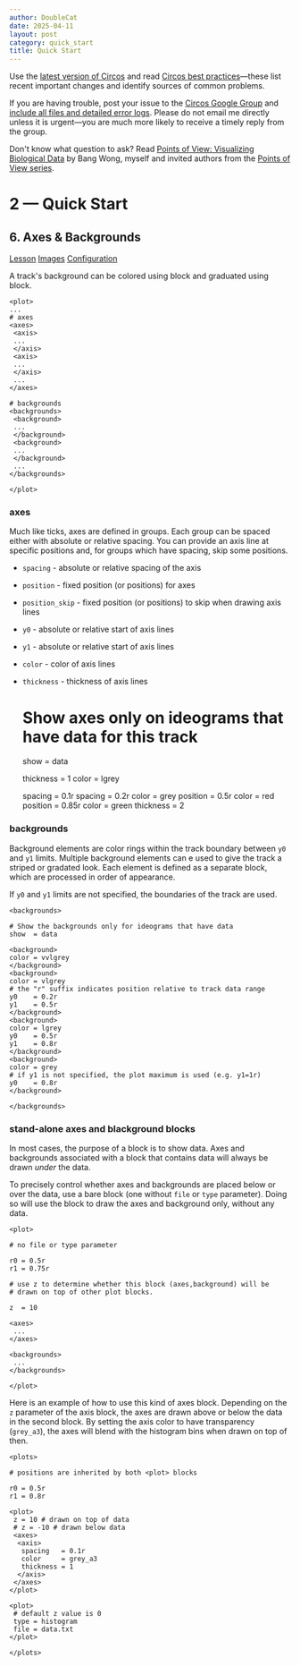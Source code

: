 ```yaml
---
author: DoubleCat
date: 2025-04-11
layout: post
category: quick_start
title: Quick Start
---
```


Use the [latest version of Circos](/software/download/circos/) and read
[Circos best
practices](/documentation/tutorials/reference/best_practices/)—these list
recent important changes and identify sources of common problems.

If you are having trouble, post your issue to the [Circos Google
Group](https://groups.google.com/group/circos-data-visualization) and [include
all files and detailed error logs](/support/support/). Please do not email me
directly unless it is urgent—you are much more likely to receive a timely
reply from the group.

Don't know what question to ask? Read [Points of View: Visualizing Biological
Data](https://www.nature.com/nmeth/journal/v9/n12/full/nmeth.2258.html) by
Bang Wong, myself and invited authors from the [Points of View
series](https://mk.bcgsc.ca/pointsofview).

# 2 — Quick Start

## 6\. Axes & Backgrounds

[Lesson](/documentation/tutorials/quick_start/axes_and_backgrounds/lesson)
[Images](/documentation/tutorials/quick_start/axes_and_backgrounds/images)
[Configuration](/documentation/tutorials/quick_start/axes_and_backgrounds/configuration)

A track's background can be colored using <backgrounds> block and graduated
using <axes> block.

    
    
    <plot>
    ...
    # axes
    <axes>
     <axis>
     ...
     </axis>
     <axis>
     ...
     </axis>
     ...
    </axes>
    
    # backgrounds
    <backgrounds>
     <background>
     ...
     </background>
     <background>
     ...
     </background>
     ...
    </backgrounds>
    
    </plot>
    

### axes

Much like ticks, axes are defined in groups. Each group can be spaced either
with absolute or relative spacing. You can provide an axis line at specific
positions and, for groups which have spacing, skip some positions.

  * `spacing` \- absolute or relative spacing of the axis 
  * `position` \- fixed position (or positions) for axes 
  * `position_skip` \- fixed position (or positions) to skip when drawing axis lines 
  * `y0` \- absolute or relative start of axis lines 
  * `y1` \- absolute or relative start of axis lines 
  * `color` \- color of axis lines 
  * `thickness` \- thickness of axis lines 

    
    
    <axes>
    
    # Show axes only on ideograms that have data for this track
    show = data
    
    thickness = 1
    color     = lgrey
    
    <axis>
    spacing   = 0.1r
    </axis>
    
    <axis>
    spacing   = 0.2r
    color     = grey
    </axis>
    
    <axis>
    position  = 0.5r
    color     = red
    </axis>
    
    <axis>
    position  = 0.85r
    color     = green
    thickness = 2
    </axis>
    
    </axes>
    

### backgrounds

Background elements are color rings within the track boundary between `y0` and
`y1` limits. Multiple background elements can e used to give the track a
striped or gradated look. Each element is defined as a separate <background>
block, which are processed in order of appearance.

If `y0` and `y1` limits are not specified, the boundaries of the track are
used.

    
    
    <backgrounds>
    
    # Show the backgrounds only for ideograms that have data
    show  = data
    
    <background>
    color = vvlgrey
    </background>
    <background>
    color = vlgrey
    # the "r" suffix indicates position relative to track data range
    y0    = 0.2r
    y1    = 0.5r
    </background>
    <background>
    color = lgrey
    y0    = 0.5r
    y1    = 0.8r
    </background>
    <background>
    color = grey
    # if y1 is not specified, the plot maximum is used (e.g. y1=1r)
    y0    = 0.8r
    </background>
    
    </backgrounds>
    

### stand-alone axes and blackground <plot> blocks

In most cases, the purpose of a <plot> block is to show data. Axes and
backgrounds associated with a <plot> block that contains data will always be
drawn _under_ the data.

To precisely control whether axes and backgrounds are placed below or over the
data, use a bare <plot> block (one without `file` or `type` parameter). Doing
so will use the <plot> block to draw the axes and background only, without any
data.

    
    
    <plot>
    
    # no file or type parameter
    
    r0 = 0.5r
    r1 = 0.75r
    
    # use z to determine whether this block (axes,background) will be
    # drawn on top of other plot blocks. 
    
    z  = 10
    
    <axes>
     ...
    </axes>
    
    <backgrounds>
     ...
    </backgrounds>
    
    </plot>
    

Here is an example of how to use this kind of axes <plot> block. Depending on
the `z` parameter of the axis <plot> block, the axes are drawn above or below
the data in the second block. By setting the axis color to have transparency
(`grey_a3`), the axes will blend with the histogram bins when drawn on top of
then.

    
    
    <plots>
    
    # positions are inherited by both <plot> blocks
    
    r0 = 0.5r
    r1 = 0.8r
    
    <plot>
     z = 10 # drawn on top of data
     # z = -10 # drawn below data
     <axes>
      <axis>
       spacing   = 0.1r
       color     = grey_a3
       thickness = 1
      </axis>
     </axes>
    </plot>
    
    <plot>
     # default z value is 0
     type = histogram
     file = data.txt
    </plot>
    
    </plots>
    
    

